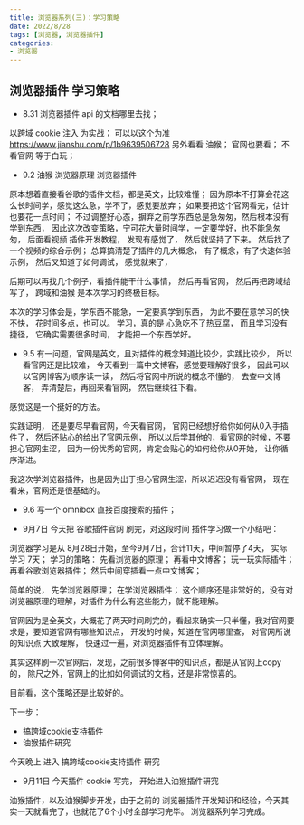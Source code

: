 ```yaml
---
title: 浏览器系列(三)：学习策略
date: 2022/8/28
tags: [浏览器, 浏览器插件]
categories: 
- 浏览器
---
```



## 浏览器插件 学习策略
- 8.31
浏览器插件 api 的文档哪里去找；

以跨域 cookie 注入 为实战；
可以以这个为准 https://www.jianshu.com/p/1b9639506728
另外看看 油猴；
官网也要看；
不看官网 等于白玩；

- 9.2
油猴
浏览器原理
浏览器插件

原本想着直接看谷歌的插件文档，都是英文，比较难懂；
因为原本不打算会花这么长时间学，感觉这么急，学不了，感觉要放弃；
如果要把这个官网看完，估计也要花一点时间；
不过调整好心态，摒弃之前学东西总是急匆匆，然后根本没有学到东西，
因此这次改变策略，宁可花大量时间学，一定要学好，也不能急匆匆，
后面看视频 插件开发教程，
发现有感觉了，
然后就坚持了下来。
然后找了一个视频的综合示例；
总算搞清楚了插件的几大概念，
有了概念，有了快速体验示例，
然后又知道了如何调试，
感觉就来了，

后期可以再找几个例子，看插件能干什么事情，
然后再看官网，
然后再把跨域给写了，
跨域和油猴 是本次学习的终极目标。

本次的学习体会是，学东西不能急，一定要真学到东西，
为此不要在意学习的快不快，
花时间多点，也可以。
学习，真的是 心急吃不了热豆腐，
而且学习没有捷径，
它确实需要很多时间，
才能把一个东西学好。


- 9.5
有一问题，官网是英文，且对插件的概念知道比较少，实践比较少，
所以看官网还是比较难，
今天看到一篇中文博客，感觉要理解好很多，
因此可以以官网博客为顺序读一读，
然后将官网中所说的概念不懂的，
去查中文博客，
弄清楚后，再回来看官网，
然后继续往下看。

感觉这是一个挺好的方法。


实践证明，
还是要尽早看官网，今天看官网，
官网已经想好给你如何从0入手插件了，
然后还贴心的给出了官网示例，
所以以后学其他的，看官网的时候，不要担心官网生涩，
因为一份优秀的官网，肯定会贴心的如何给你从0开始，
让你循序渐进。

我这次学浏览器插件，也是因为出于担心官网生涩，所以迟迟没有看官网，
现在看来，官网还是很基础的。



- 9.6
写一个 omnibox 直接百度搜索的插件；


- 9月7日
今天把 谷歌插件官网 刷完，对这段时间 插件学习做一个小结吧：

浏览器学习是从 8月28日开始，至今9月7日，合计11天，中间暂停了4天，
实际学习 7天；
学习的策略：
先看浏览器的原理；
再看中文博客；
玩一玩实际插件；
再看谷歌浏览器插件；
然后中间穿插看一点中文博客；

简单的说，
先学浏览器原理；
在学浏览器插件；
这个顺序还是非常好的，没有对浏览器原理的理解，对插件为什么有这些能力，就不能理解。

官网因为是全英文，大概花了两天时间刷完的，看起来确实一只半懂，我对官网要求是，要知道官网有哪些知识点，
开发的时候，知道在官网哪里查，
对官网所说的知识点 大致理解，
快速过一遍，对浏览器插件有立体理解。

其实这样刷一次官网后，发现，之前很多博客中的知识点，都是从官网上copy的，
除尺之外，官网上的比如如何调试的文档，还是非常惊喜的。

目前看，这个策略还是比较好的。


下一步：
- 搞跨域cookie支持插件
- 油猴插件研究


今天晚上 进入 搞跨域cookie支持插件 研究

- 9月11日
今天插件 cookie 写完，
开始进入油猴插件研究

油猴插件，以及油猴脚步开发，由于之前的 浏览器插件开发知识和经验，今天其实一天就看完了，也就花了6个小时全部学习完毕。
浏览器系列学习完成。